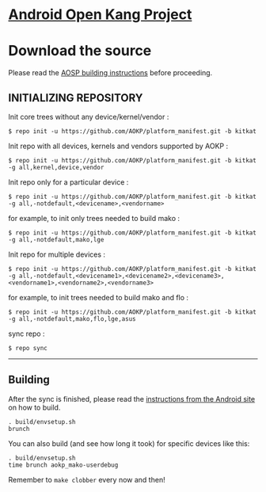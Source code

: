 [Android Open Kang Project](http://aokp.co)
====================================


Download the source
===================

Please read the [AOSP building instructions](http://source.android.com/source/index.html) before proceeding.

INITIALIZING REPOSITORY
-----------------------

Init core trees without any device/kernel/vendor :

    $ repo init -u https://github.com/AOKP/platform_manifest.git -b kitkat

Init repo with all devices, kernels and vendors supported by AOKP :

    $ repo init -u https://github.com/AOKP/platform_manifest.git -b kitkat -g all,kernel,device,vendor

Init repo only for a particular device :

    $ repo init -u https://github.com/AOKP/platform_manifest.git -b kitkat -g all,-notdefault,<devicename>,<vendorname>

for example, to init only trees needed to build mako :

    $ repo init -u https://github.com/AOKP/platform_manifest.git -b kitkat -g all,-notdefault,mako,lge

Init repo for multiple devices :

    $ repo init -u https://github.com/AOKP/platform_manifest.git -b kitkat -g all,-notdefault,<devicename1>,<devicename2>,<devicename3>,<vendorname1>,<vendorname2>,<vendorname3>

for example, to init trees needed to build mako and flo :

    $ repo init -u https://github.com/AOKP/platform_manifest.git -b kitkat -g all,-notdefault,mako,flo,lge,asus


sync repo :

    $ repo sync

***

Building
--------

After the sync is finished, please read the [instructions from the Android site](http://s.android.com/source/building.html) on how to build.

    . build/envsetup.sh
    brunch


You can also build (and see how long it took) for specific devices like this:

    . build/envsetup.sh
    time brunch aokp_mako-userdebug

Remember to `make clobber` every now and then!
